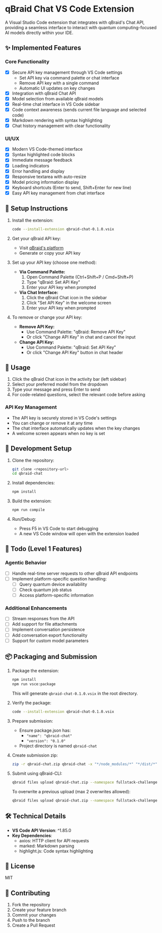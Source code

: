 # qBraid Chat VS Code Extension

A Visual Studio Code extension that integrates with qBraid's Chat API, providing a seamless interface to interact with quantum computing-focused AI models directly within your IDE.

## ✨ Implemented Features

### Core Functionality

-   [x] Secure API key management through VS Code settings
    -   Set API key via command palette or chat interface
    -   Remove API key with a single command
    -   Automatic UI updates on key changes
-   [x] Integration with qBraid Chat API
-   [x] Model selection from available qBraid models
-   [x] Real-time chat interface in VS Code sidebar
-   [x] Code context awareness (sends current file language and selected code)
-   [x] Markdown rendering with syntax highlighting
-   [x] Chat history management with clear functionality

### UI/UX

-   [x] Modern VS Code-themed interface
-   [x] Syntax highlighted code blocks
-   [x] Immediate message feedback
-   [x] Loading indicators
-   [x] Error handling and display
-   [x] Responsive textarea with auto-resize
-   [x] Model pricing information display
-   [x] Keyboard shortcuts (Enter to send, Shift+Enter for new line)
-   [x] Easy API key management from chat interface

## 🚀 Setup Instructions

1. Install the extension:

    ```bash
    code --install-extension qbraid-chat-0.1.0.vsix
    ```

2. Get your qBraid API key:

    - Visit [qBraid's platform](https://account.qbraid.com)
    - Generate or copy your API key

3. Set up your API key (choose one method):

    - **Via Command Palette:**
        1. Open Command Palette (Ctrl+Shift+P / Cmd+Shift+P)
        2. Type "qBraid: Set API Key"
        3. Enter your API key when prompted
    - **Via Chat Interface:**
        1. Click the qBraid Chat icon in the sidebar
        2. Click "Set API Key" in the welcome screen
        3. Enter your API key when prompted

4. To remove or change your API key:
    - **Remove API Key:**
        - Use Command Palette: "qBraid: Remove API Key"
        - Or click "Change API Key" in chat and cancel the input
    - **Change API Key:**
        - Use Command Palette: "qBraid: Set API Key"
        - Or click "Change API Key" button in chat header

## 🎯 Usage

1. Click the qBraid Chat icon in the activity bar (left sidebar)
2. Select your preferred model from the dropdown
3. Type your message and press Enter to send
4. For code-related questions, select the relevant code before asking

### API Key Management

-   The API key is securely stored in VS Code's settings
-   You can change or remove it at any time
-   The chat interface automatically updates when the key changes
-   A welcome screen appears when no key is set

## 🔧 Development Setup

1. Clone the repository:

    ```bash
    git clone <repository-url>
    cd qbraid-chat
    ```

2. Install dependencies:

    ```bash
    npm install
    ```

3. Build the extension:

    ```bash
    npm run compile
    ```

4. Run/Debug:
    - Press F5 in VS Code to start debugging
    - A new VS Code window will open with the extension loaded

## 📝 Todo (Level 1 Features)

### Agentic Behavior

-   [ ] Handle real-time server requests to other qBraid API endpoints
-   [ ] Implement platform-specific question handling:
    -   [ ] Query quantum device availability
    -   [ ] Check quantum job status
    -   [ ] Access platform-specific information

### Additional Enhancements

-   [ ] Stream responses from the API
-   [ ] Add support for file attachments
-   [ ] Implement conversation persistence
-   [ ] Add conversation export functionality
-   [ ] Support for custom model parameters

## 📦 Packaging and Submission

1. Package the extension:

    ```bash
    npm install
    npm run vsce:package
    ```

    This will generate `qbraid-chat-0.1.0.vsix` in the root directory.

2. Verify the package:

    ```bash
    code --install-extension qbraid-chat-0.1.0.vsix
    ```

3. Prepare submission:

    - Ensure package.json has:
        - `"name": "qbraid-chat"`
        - `"version": "0.1.0"`
    - Project directory is named `qbraid-chat`

4. Create submission zip:

    ```bash
    zip -r qbraid-chat.zip qbraid-chat -x "*/node_modules/*" "*/dist/*" "*/out/*" "*/.git/*" "*.vsix"
    ```

5. Submit using qBraid-CLI:
    ```bash
    qbraid files upload qbraid-chat.zip --namespace fullstack-challenge
    ```
    To overwrite a previous upload (max 2 overwrites allowed):
    ```bash
    qbraid files upload qbraid-chat.zip --namespace fullstack-challenge --overwrite
    ```

## 🛠️ Technical Details

-   **VS Code API Version**: ^1.85.0
-   **Key Dependencies**:
    -   axios: HTTP client for API requests
    -   marked: Markdown parsing
    -   highlight.js: Code syntax highlighting

## 📄 License

MIT

## 🤝 Contributing

1. Fork the repository
2. Create your feature branch
3. Commit your changes
4. Push to the branch
5. Create a Pull Request
